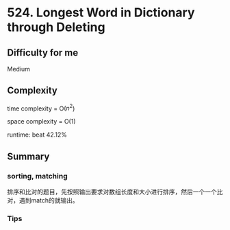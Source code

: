 # 524. Longest Word in Dictionary through Deleting
## Difficulty for me
Medium

## Complexity
time complexity = O($n^2$)

space complexity = O(1)

runtime: beat 42.12%

## Summary
### sorting, matching

排序和比对的题目，先按照输出要求对数组长度和大小进行排序，然后一个一个比对，遇到match的就输出。

### Tips

